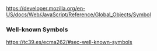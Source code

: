 https://developer.mozilla.org/en-US/docs/Web/JavaScript/Reference/Global_Objects/Symbol
### Well-known Symbols
https://tc39.es/ecma262/#sec-well-known-symbols

